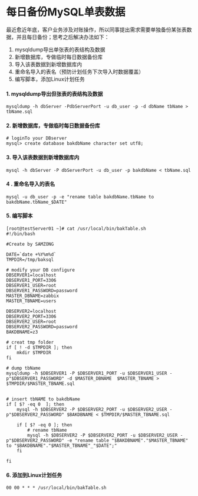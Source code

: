 # 每日备份MySQL单表数据


最近愈近年底，客户业务涉及对账操作，所以同事提出需求需要单独备份某张表数据，并且每日备份；思考之后解决办法如下：

1. mysqldump导出单张表的表结构及数据
2. 新增数据库，专做临时每日数据备份库
3. 导入该表数据到新增数据库内
4. 重命名导入的表名（预防计划任务下次导入时数据覆盖）
5. 编写脚本，添加Linux计划任务



#### 1. mysqldump导出但张表的表结构及数据

```
mysqldump -h dbServer -PdbServerPort -u db_user -p -d dbName tbName > tbName.sql
```



#### 2. 新增数据库，专做临时每日数据备份库

```
# loginTo your DBserver
mysql> create database bakdbName character set utf8;
```



#### 3. 导入该表数据到新增数据库内

```
mysql -h dbServer -P dbServerPort -u db_user -p bakdbName < tbName.sql
```



#### 4 . 重命名导入的表名

```
mysql -u db_user -p -e "rename table bakdbName.tbName to bakdbName.tbName_$DATE"
```



#### 5. 编写脚本



```
[root@testServer01 ~]# cat /usr/local/bin/bakTable.sh
#!/bin/bash

#Create by SAMZONG

DATE=`date +%Y%m%d`
TMPDIR=/tmp/baksql

# modify your DB configure
DBSERVER1=localhost
DBSERVER1_PORT=3306
DBSERVER1_USER=root
DBSERVER1_PASSWORD=password
MASTER_DBNAME=zabbix
MASTER_TBNAME=users

DBSERVER2=localhost
DBSERVER2_PORT=3306
DBSERVER2_USER=root
DBSERVER2_PASSWORD=password
BAKDBNAME=z3

# creat tmp folder
if [ ! -d $TMPDIR ]; then
	mkdir $TMPDIR
fi

# dump tbName
mysqldump -h $DBSERVER1 -P $DBSERVER1_PORT -u $DBSERVER1_USER -p"$DBSERVER1_PASSWORD" -d $MASTER_DBNAME  $MASTER_TBNAME > $TMPDIR/$MASTER_TBNAME.sql


# insert tbNAME to bakdbName
if [ $? -eq 0  ]; then
	mysql -h $DBSERVER2 -P $DBSERVER2_PORT -u $DBSERVER2_USER -p"$DBSERVER2_PASSWORD" $BAKDBNAME < $TMPDIR/$MASTER_TBNAME.sql

	if [ $? -eq 0 ]; then
		# rename tbName
		mysql -h $DBSERVER2 -P $DBSERVER2_PORT -u $DBSERVER2_USER -p"$DBSERVER2_PASSWORD" -e "rename table "$BAKDBNAME"."$MASTER_TBNAME" to "$BAKDBNAME"."$MASTER_TBNAME"_"$DATE";"
	fi

fi
```



#### 6. 添加到Linux计划任务

```
00 00 * * * /usr/local/bin/bakTable.sh
```


